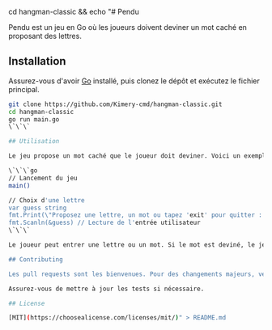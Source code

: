cd hangman-classic && echo "# Pendu

Pendu est un jeu en Go où les joueurs doivent deviner un mot caché en proposant des lettres.

## Installation

Assurez-vous d'avoir [Go](https://golang.org/doc/install) installé, puis clonez le dépôt et exécutez le fichier principal.

```bash
git clone https://github.com/Kimery-cmd/hangman-classic.git
cd hangman-classic
go run main.go
\`\`\`

## Utilisation

Le jeu propose un mot caché que le joueur doit deviner. Voici un exemple de fonctionnement :

\`\`\`go
// Lancement du jeu
main()

// Choix d'une lettre
var guess string
fmt.Print(\"Proposez une lettre, un mot ou tapez 'exit' pour quitter : \")
fmt.Scanln(&guess) // Lecture de l'entrée utilisateur
\`\`\`

Le joueur peut entrer une lettre ou un mot. Si le mot est deviné, le jeu se termine, sinon le joueur perd des vies jusqu'à épuisement.

## Contributing

Les pull requests sont les bienvenues. Pour des changements majeurs, veuillez d'abord ouvrir une issue pour discuter de ce que vous aimeriez modifier.

Assurez-vous de mettre à jour les tests si nécessaire.

## License

[MIT](https://choosealicense.com/licenses/mit/)" > README.md
